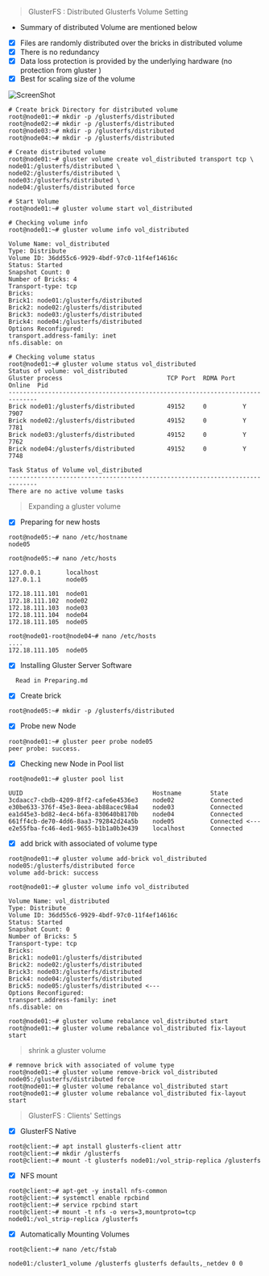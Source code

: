 >GlusterFS : Distributed Glusterfs Volume Setting
* Summary of distributed Volume are mentioned below
- [x] Files are randomly distributed over the bricks in distributed volume
- [x] There is no redundancy
- [x] Data loss protection is provided by the underlying hardware (no protection from gluster )
- [x] Best for scaling size of the volume

![ScreenShot](https://cloud.githubusercontent.com/assets/10970993/7412364/ac0a300c-ef5f-11e4-8599-e7d06de1165c.png)
```
# Create brick Directory for distributed volume
root@node01:~# mkdir -p /glusterfs/distributed
root@node02:~# mkdir -p /glusterfs/distributed
root@node03:~# mkdir -p /glusterfs/distributed
root@node04:~# mkdir -p /glusterfs/distributed

# Create distributed volume 
root@node01:~# gluster volume create vol_distributed transport tcp \
node01:/glusterfs/distributed \
node02:/glusterfs/distributed \
node03:/glusterfs/distributed \
node04:/glusterfs/distributed force

# Start Volume
root@node01:~# gluster volume start vol_distributed

# Checking volume info
root@node01:~# gluster volume info vol_distributed

Volume Name: vol_distributed
Type: Distribute
Volume ID: 36dd55c6-9929-4bdf-97c0-11f4ef14616c
Status: Started
Snapshot Count: 0
Number of Bricks: 4
Transport-type: tcp
Bricks:
Brick1: node01:/glusterfs/distributed
Brick2: node02:/glusterfs/distributed
Brick3: node03:/glusterfs/distributed
Brick4: node04:/glusterfs/distributed
Options Reconfigured:
transport.address-family: inet
nfs.disable: on

# Checking volume status
root@node01:~# gluster volume status vol_distributed
Status of volume: vol_distributed
Gluster process                             TCP Port  RDMA Port  Online  Pid
------------------------------------------------------------------------------
Brick node01:/glusterfs/distributed         49152     0          Y       7907 
Brick node02:/glusterfs/distributed         49152     0          Y       7781 
Brick node03:/glusterfs/distributed         49152     0          Y       7762 
Brick node04:/glusterfs/distributed         49152     0          Y       7748 
 
Task Status of Volume vol_distributed
------------------------------------------------------------------------------
There are no active volume tasks
```
>Expanding a gluster volume
- [x] Preparing for new hosts
```
root@node05:~# nano /etc/hostname
node05

root@node05:~# nano /etc/hosts

127.0.0.1       localhost
127.0.1.1       node05

172.18.111.101  node01
172.18.111.102  node02
172.18.111.103  node03
172.18.111.104  node04
172.18.111.105  node05

root@node01-root@node04~# nano /etc/hosts
....
172.18.111.105  node05

```
- [x] Installing Gluster Server Software
```
  Read in Preparing.md
```
- [x] Create brick 
```
root@node05:~# mkdir -p /glusterfs/distributed
```
- [x] Probe new Node
```
root@node01:~# gluster peer probe node05
peer probe: success.
```
- [x] Checking new Node in Pool list
```
root@node01:~# gluster pool list

UUID                                    Hostname        State
3cdaacc7-cbdb-4209-8ff2-cafe6e4536e3    node02          Connected 
e30be633-376f-45e3-8eea-ab88acec98a4    node03          Connected 
ea1d45e3-bd82-4ec4-b6fa-830640b8170b    node04          Connected 
661ff4cb-de70-4dd6-8aa3-792842d24a5b    node05          Connected <---
e2e55fba-fc46-4ed1-9655-b1b1a0b3e439    localhost       Connected 
```
- [x] add brick with associated of volume type
```
root@node01:~# gluster volume add-brick vol_distributed node05:/glusterfs/distributed force
volume add-brick: success

root@node01:~# gluster volume info vol_distributed

Volume Name: vol_distributed
Type: Distribute
Volume ID: 36dd55c6-9929-4bdf-97c0-11f4ef14616c
Status: Started
Snapshot Count: 0
Number of Bricks: 5
Transport-type: tcp
Bricks:
Brick1: node01:/glusterfs/distributed
Brick2: node02:/glusterfs/distributed
Brick3: node03:/glusterfs/distributed
Brick4: node04:/glusterfs/distributed
Brick5: node05:/glusterfs/distributed <---
Options Reconfigured:
transport.address-family: inet
nfs.disable: on

root@node01:~# gluster volume rebalance vol_distributed start
root@node01:~# gluster volume rebalance vol_distributed fix-layout start
```
>shrink a gluster volume
```
# remnove brick with associated of volume type
root@node01:~# gluster volume remove-brick vol_distributed node05:/glusterfs/distributed force
root@node01:~# gluster volume rebalance vol_distributed start
root@node01:~# gluster volume rebalance vol_distributed fix-layout start
```

>GlusterFS : Clients' Settings

- [x] GlusterFS Native
```
root@client:~# apt install glusterfs-client attr
root@client:~# mkdir /glusterfs
root@client:~# mount -t glusterfs node01:/vol_strip-replica /glusterfs
```
- [x] NFS mount
```
root@client:~# apt-get -y install nfs-common 
root@client:~# systemctl enable rpcbind 
root@client:~# service rpcbind start
root@client:~# mount -t nfs -o vers=3,mountproto=tcp node01:/vol_strip-replica /glusterfs
```
- [x] Automatically Mounting Volumes
```
root@client:~# nano /etc/fstab

node01:/cluster1_volume /glusterfs glusterfs defaults,_netdev 0 0

```
